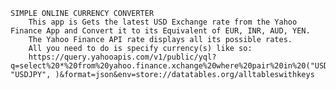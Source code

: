 	SIMPLE ONLINE CURRENCY CONVERTER
		This app is Gets the latest USD Exchange rate from the Yahoo Finance App and Convert it to its Equivalent of EUR, INR, AUD, YEN.
		The Yahoo Finance API rate displays all its possible rates.
		All you need to do is specify currency(s) like so:
		https://query.yahooapis.com/v1/public/yql?q=select%20*%20from%20yahoo.finance.xchange%20where%20pair%20in%20("USDEUR", "USDJPY", )&format=json&env=store://datatables.org/alltableswithkeys